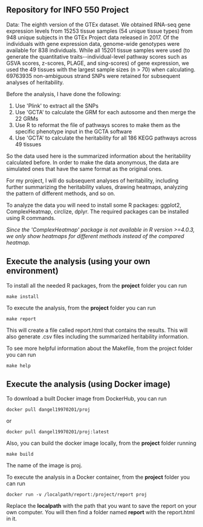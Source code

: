 ## Repository for INFO 550 Project

Data: The eighth version of the GTEx dataset. We obtained RNA-seq gene expression levels from 15253 tissue samples (54 unique tissue types) from 948 unique subjects in the GTEx Project data released in 2017. Of the individuals with gene expression data, genome-wide genotypes were available for 838 individuals. While all 15201 tissue samples were used (to generate the quantitative traits--individual-level pathway scores such as GSVA scores, z-scores, PLAGE, and sing-scores) of gene expression, we used the 49 tissues with the largest sample sizes (n > 70) when calculating. 69763935 non-ambiguous strand SNPs were retained for subsequent analyses of heritability. 

Before the analysis, I have done the following:
1. Use 'Plink' to extract all the SNPs
2. Use 'GCTA' to calculate the GRM for each autosome and then merge the 22 GRMs
3. Use R to reformat the file of pathways scores to make them as the specific phenotype input in the GCTA software
4. Use 'GCTA' to calculate the heritability for all 186 KEGG pathways across 49 tissues

So the data used here is the summarized information about the heritability calculated before. In order to make the data anonymous, the data are simulated ones that have the same format as the original ones. 

For my project, I will do subsequent analyses of heritability, including further summarizing the heritability values, drawing heatmaps, analyzing the pattern of different methods, and so on.

To analyze the data you will need to install some R packages: ggplot2, ComplexHeatmap, circlize, dplyr. The required packages can be installed using R commands.

*Since the 'ComplexHeatmap' package is not available in R version >=4.0.3, we only show heatmaps for different methods instead of the compared heatmap.*

## Execute the analysis (using your own environment)

To install all the needed R packages, from the **project** folder you can run

```
make install
```

To execute the analysis, from the **project** folder you can run

```
make report
```

This will create a file called report.html that contains the results. This will also generate .csv files including the summarized heritability information.

To see more helpful information about the Makefile, from the project folder you can run

```
make help
```

## Execute the analysis (using Docker image)
To download a built Docker image from DockerHub, you can run
```
docker pull dangel19970201/proj
```
or
```
docker pull dangel19970201/proj:latest
```

Also, you can build the docker image locally, from the **project** folder running
```
make build
```
The name of the image is proj.

To execute the analysis in a Docker container, from the **project** folder you can run
```
docker run -v /localpath/report:/project/report proj
```
Replace the **localpath** with the path that you want to save the report on your own computer. You will then find a folder named **report** with the report.html in it.
